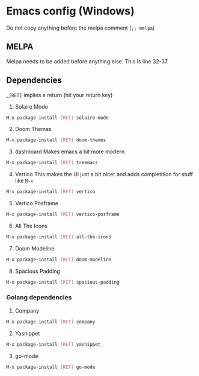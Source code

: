# Emacs config (Windows)

Do not copy anything before the melpa comment (`;; melpa`)

## MELPA

Melpa needs to be added before anything else. This is line 32-37.

## Dependencies

_`[RET]` implies a return (hit your return key)

1. Solaire Mode
```sh
M-x package-install [RET] solaire-mode
```

2. Doom Themes
```sh
M-x package-install [RET] doom-themes
```

3. dashboard
Makes emacs a bit more modern

```sh
M-x package-install [RET] treemacs
```

4. Vertico
This makes the UI just a bit nicer and adds completition for stuff like `M-x`

```sh
M-x package-install [RET] vertico
```

5. Vertico Posframe

```sh
M-x package-install [RET] vertico-posframe
```

6. All The Icons

```sh
M-x package-install [RET] all-the-icons
```

7. Doom Modeline

```sh
M-x package-install [RET] doom-modeline
```

8. Spacious Padding

```sh
M-x package-install [RET] spacious-padding
```

### Golang dependencies

1. Company

```sh
M-x package-install [RET] company
```

2. Yasnippet

```sh
M-x package-install [RET] yasnippet
```

3. go-mode

```sh
M-x package-install [RET] go-mode
```
